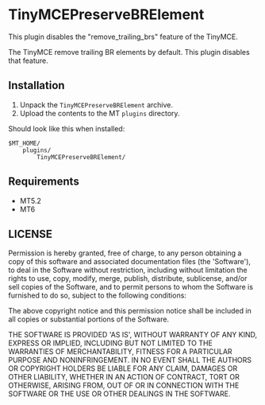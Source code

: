 # TinyMCEPreserveBRElement

This plugin disables the "remove_trailing_brs" feature of the TinyMCE.

The TinyMCE remove trailing BR elements by default.
This plugin disables that feature.

## Installation

1. Unpack the `TinyMCEPreserveBRElement` archive.
2. Upload the contents to the MT `plugins` directory.

Should look like this when installed:

    $MT_HOME/
        plugins/
            TinyMCEPreserveBRElement/

## Requirements

* MT5.2
* MT6

## LICENSE

Permission is hereby granted, free of charge, to any person obtaining
a copy of this software and associated documentation files (the
'Software'), to deal in the Software without restriction, including
without limitation the rights to use, copy, modify, merge, publish,
distribute, sublicense, and/or sell copies of the Software, and to
permit persons to whom the Software is furnished to do so, subject to
the following conditions:

The above copyright notice and this permission notice shall be
included in all copies or substantial portions of the Software.

THE SOFTWARE IS PROVIDED 'AS IS', WITHOUT WARRANTY OF ANY KIND,
EXPRESS OR IMPLIED, INCLUDING BUT NOT LIMITED TO THE WARRANTIES OF
MERCHANTABILITY, FITNESS FOR A PARTICULAR PURPOSE AND NONINFRINGEMENT.
IN NO EVENT SHALL THE AUTHORS OR COPYRIGHT HOLDERS BE LIABLE FOR ANY
CLAIM, DAMAGES OR OTHER LIABILITY, WHETHER IN AN ACTION OF CONTRACT,
TORT OR OTHERWISE, ARISING FROM, OUT OF OR IN CONNECTION WITH THE
SOFTWARE OR THE USE OR OTHER DEALINGS IN THE SOFTWARE.
